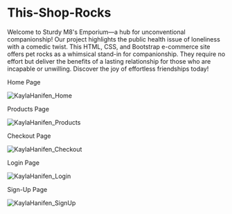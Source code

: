 # This-Shop-Rocks
Welcome to Sturdy M8's Emporium—a hub for unconventional companionship! Our project highlights the public health issue of loneliness with a comedic twist. This HTML, CSS, and Bootstrap e-commerce site offers pet rocks as a whimsical stand-in for companionship. They require no effort but deliver the benefits of a lasting relationship for those who are incapable or unwilling. Discover the joy of effortless friendships today!


Home Page

![KaylaHanifen_Home](https://github.com/KaylaEHanifen/This-Shop-Rocks/assets/166437637/2a118ba3-1482-42e6-a900-8faa4d3ada53)


Products Page 

![KaylaHanifen_Products](https://github.com/KaylaEHanifen/This-Shop-Rocks/assets/166437637/e878914a-cf93-497b-9d51-df31955ab329)


Checkout Page

![KaylaHanifen_Checkout](https://github.com/KaylaEHanifen/This-Shop-Rocks/assets/166437637/aaf6e0b8-a7c3-4e3a-b303-3dc321a17a7f)


Login Page

![KaylaHanifen_Login](https://github.com/KaylaEHanifen/This-Shop-Rocks/assets/166437637/daeabd96-1ea5-464e-9ffd-3866035213ce)


Sign-Up Page

![KaylaHanifen_SignUp](https://github.com/KaylaEHanifen/This-Shop-Rocks/assets/166437637/5d12a3e4-0d1d-4f79-89cf-46a3898e3b06)
